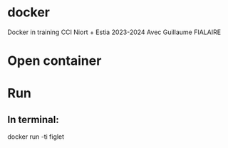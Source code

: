 # docker
Docker in training CCI Niort + Estia 2023-2024
Avec Guillaume FIALAIRE

# Open container


# Run
## In terminal:
docker run -ti figlet
